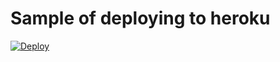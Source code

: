 # Sample of deploying to heroku

[![Deploy](https://www.herokucdn.com/deploy/button.svg)](https://heroku.com/deploy)

